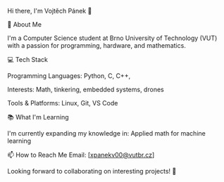Hi there, I'm Vojtěch Pánek 👋

🚀 About Me

I'm a Computer Science student at Brno University of Technology (VUT) with a passion for programming, hardware, and mathematics. 

💻 Tech Stack

Programming Languages: Python, C, C++,

Interests: Math, tinkering, embedded systems, drones

Tools & Platforms: Linux, Git, VS Code

📚 What I'm Learning

I'm currently expanding my knowledge in:
Applied math for machine learning
 
📫 How to Reach Me
Email: [xpanekv00@vutbr.cz]

Looking forward to collaborating on interesting projects! 🚀
